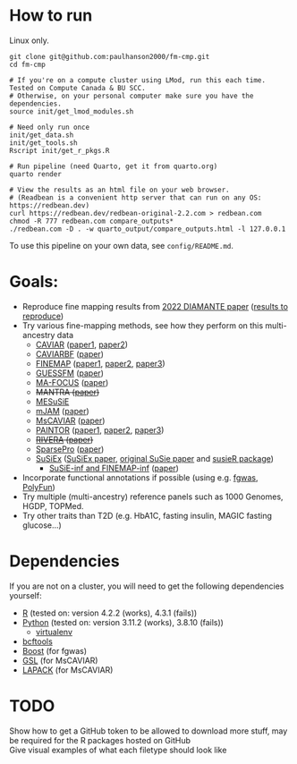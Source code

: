 # How to run
Linux only.
```{bash}
git clone git@github.com:paulhanson2000/fm-cmp.git
cd fm-cmp

# If you're on a compute cluster using LMod, run this each time. Tested on Compute Canada & BU SCC.
# Otherwise, on your personal computer make sure you have the dependencies.
source init/get_lmod_modules.sh

# Need only run once
init/get_data.sh
init/get_tools.sh
Rscript init/get_r_pkgs.R

# Run pipeline (need Quarto, get it from quarto.org)
quarto render

# View the results as an html file on your web browser.
# (Readbean is a convenient http server that can run on any OS: https://redbean.dev)
curl https://redbean.dev/redbean-original-2.2.com > redbean.com
chmod -R 777 redbean.com compare_outputs*
./redbean.com -D . -w quarto_output/compare_outputs.html -l 127.0.0.1
```
To use this pipeline on your own data, see `config/README.md`.

# Goals:
+ Reproduce fine mapping results from [2022 DIAMANTE paper](https://doi.org/10.1038/s41588-022-01058-3) ([results to reproduce](https://kp4cd.org/index.php/node/869))
+ Try various fine-mapping methods, see how they perform on this multi-ancestry data
  - [CAVIAR](https://github.com/fhormoz/caviar) ([paper1](https://doi.org/10.1534/genetics.114.167908), [paper2](https://doi.org/10.1016/j.ajhg.2016.10.003))
  - [CAVIARBF](https://bitbucket.org/Wenan/caviarbf/src/master/) ([paper](https://doi.org/10.1534/genetics.116.188953))
  - [FINEMAP](http://www.christianbenner.com/) ([paper1](https://doi.org/10.1093/bioinformatics/btw018), [paper2](https://doi.org/10.1016/j.ajhg.2017.08.012), [paper3](https://doi.org/10.1101/318618))
  - [GUESSFM](https://github.com/chr1swallace/GUESSFM) ([paper](https://doi.org/10.1371/journal.pgen.1005272))
  - [MA-FOCUS](https://www.mancusolab.com/ma-focus) ([paper](https://www.cell.com/ajhg/fulltext/S0002-9297(22)00306-8))
  - ~~MANTRA ([paper](https://doi.org/10.1002/gepi.20630))~~
  - [MESuSiE](https://github.com/borangao/meSuSie)
  - [mJAM](https://github.com/USCbiostats/hJAM) ([paper](https://doi.org/10.1101/2022.12.22.521659))
  - [MsCAVIAR](https://github.com/nlapier2/MsCAVIAR) ([paper](https://doi.org/10.1371/journal.pgen.1009733))
  - [PAINTOR](https://github.com/gkichaev/PAINTOR_V3.0) ([paper1](https://doi.org/10.1371/journal.pgen.1004722), [paper2](https://www.cell.com/ajhg/fulltext/S0002-9297(15)00243-8), [paper3](https://doi.org/10.1093%2Fbioinformatics%2Fbtw615))
  - ~~[RIVERA](https://github.com/yueli-compbio/RiVIERA) ([paper](https://doi.org/10.1093/nar/gkw627))~~
  - [SparsePro](https://github.com/zhwm/SparsePro) ([paper](https://doi.org/10.1101/2021.10.04.463133))
  - [SuSiEx](https://github.com/getian107/SuSiEx) ([SuSiEx paper](https://doi.org/10.1101/2023.01.07.23284293), [original SuSie paper](https://doi.org/10.1111/rssb.12388) and [susieR package](https://github.com/stephenslab/susieR))
    - [SuSiE-inf and FINEMAP-inf](https://github.com/FinucaneLab/fine-mapping-inf) ([paper](https://doi.org/10.1101/2022.10.21.513123))
+ Incorporate functional annotations if possible (using e.g. [fgwas](https://github.com/joepickrell/fgwas), [PolyFun](https://github.com/omerwe/polyfun))
+ Try multiple (multi-ancestry) reference panels such as 1000 Genomes, HGDP, TOPMed.
+ Try other traits than T2D (e.g. HbA1C, fasting insulin, MAGIC fasting glucose...)

# Dependencies
If you are not on a cluster, you will need to get the following dependencies yourself:
+ [R](https://cran.r-project.org/mirrors.html) (tested on: version 4.2.2 (works), 4.3.1 (fails))
+ [Python](https://www.python.org/) (tested on: version 3.11.2 (works), 3.8.10 (fails))
  - [virtualenv](https://virtualenv.pypa.io/en/latest/installation.html)
+ [bcftools](http://www.htslib.org/download/)
+ [Boost](https://www.boost.org/) (for fgwas)
+ [GSL](https://www.gnu.org/software/gsl/) (for MsCAVIAR)
+ [LAPACK](https://www.netlib.org/lapack/#_software) (for MsCAVIAR)

# TODO
Show how to get a GitHub token to be allowed to download more stuff, may be required for the R packages hosted on GitHub\
Give visual examples of what each filetype should look like
